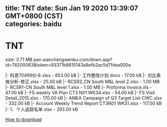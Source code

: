 
title: TNT
date: Sun Jan 19 2020 13:39:07 GMT+0800 (CST)    
categories: baidu
---

# TNT
size: 3.71 MB
 pan.wanchengwenku.com/down.asp?id=78200063&token=93371b8615143a8efb2ac5d7fdea000a
 
|- 科思70469价卡.xlsx - 653.00 kB
|- 工作整改计划.docx - 17.00 kB
|- 对比表格分析-修正.xlsx - 25.00 kB
|- RCSR2_CN South M&L level 2.xlsx - 1.00 MB
|- RCSR1-CN South M&L level 1.xlsx - 1.00 MB
|- Proforma Invoice.xls - 47.00 kB
|- FS weekly VA Plan CT3 N01 WK34.xlsx - 54.00 kB
|- FS Visit Detail_2015.xlsx - 170.00 kB
|- AMEA Campaign of Q3 Target List-CWC.xlsx - 332.00 kB
|- Account Weekly Trend Report CT3N01 WK31.xlsx - 117.00 kB
|- 1、个人追踪名单.xlsx - 293.00 kB

[How to download](https://bpcam.bemobtrk.com/go/2ceec3aa-1ca2-46d6-b9ff-aaa5c184517c?jno=3984)